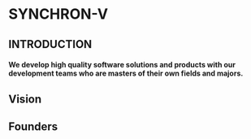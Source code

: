 # SYNCHRON-V

## INTRODUCTION

#### We develop high quality software solutions and products with our development teams who are masters of their own fields and majors.
 
## Vision
## Founders
